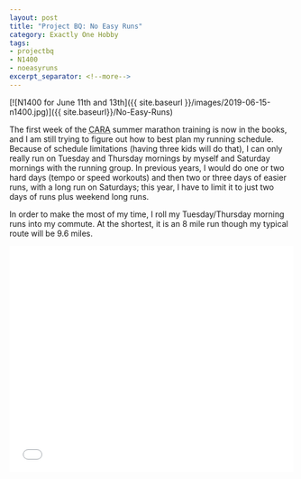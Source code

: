 ```yaml
---
layout: post
title: "Project BQ: No Easy Runs"
category: Exactly One Hobby
tags:
- projectbq
- N1400
- noeasyruns
excerpt_separator: <!--more-->
---
```


[![N1400 for June 11th and 13th]({{ site.baseurl }}/images/2019-06-15-n1400.jpg)]({{ site.baseurl}}/No-Easy-Runs)

The first week of the <abbr title="Chicago Area Runners Association">CARA</abbr> summer marathon training is now in the books, and I am still trying to figure out how to best plan my running schedule. Because of schedule limitations (having three kids will do that), I can only really run on Tuesday and Thursday mornings by myself and Saturday mornings with the running group. In previous years, I would do one or two hard days (tempo or speed workouts) and then two or three days of easier runs, with a long run on Saturdays; this year, I have to limit it to just two days of runs plus weekend long runs.

<!--more-->

In order to make the most of my time, I roll my Tuesday/Thursday morning runs into my commute. At the shortest, it is an 8 mile run though my typical route will be 9.6 miles.

<iframe id="mapmyfitness_route" src="//snippets.mapmycdn.com/routes/view/embedded/2552412517?width=600&height=400&&line_color=E60f0bdb&rgbhex=DB0B0E&distance_markers=0&unit_type=imperial&map_mode=ROADMAP&last_updated=2019-06-14T16:19:25-05:00" height="400px" width="100%" frameborder="0"></iframe>